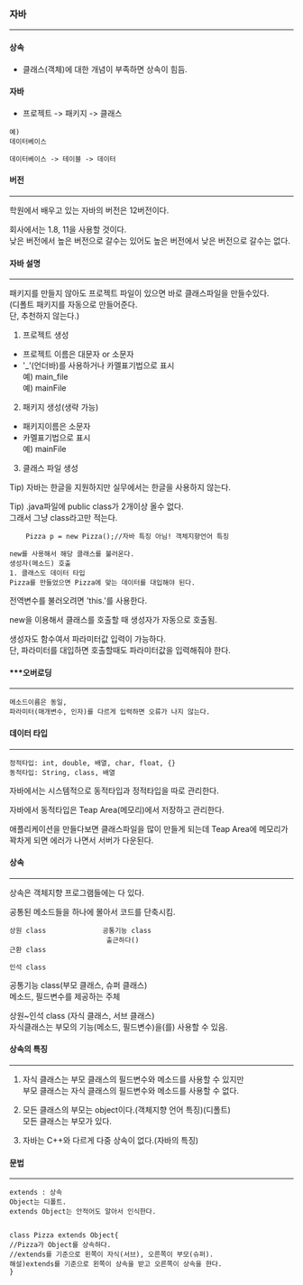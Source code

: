 ### 자바

---

#### 상속

- 클래스(객체)에 대한 개념이 부족하면 상속이 힘듬.

#### 자바

- 프로젝트 -> 패키지 -> 클래스

```
예)
데이터베이스

데이터베이스 -> 테이블 -> 데이터
```

#### 버전

---

학원에서 배우고 있는 자바의 버전은 12버전이다.

회사에서는 1.8, 11을 사용할 것이다.  
낮은 버전에서 높은 버전으로 갈수는 있어도 높은 버전에서 낮은 버전으로 갈수는 없다.

#### 자바 설명

---

패키지를 만들지 않아도 프로젝트 파일이 있으면 바로 클래스파일을 만들수있다.  
(디폴트 패키지를 자동으로 만들어준다.  
단, 추천하지 않는다.)

1. 프로젝트 생성

- 프로젝트 이름은 대문자 or 소문자
- '\_'(언더바)를 사용하거나 카멜표기법으로 표시  
  예) main_file  
  예) mainFile

2. 패키지 생성(생략 가능)

- 패키지이름은 소문자
- 카멜표기법으로 표시  
  예) mainFile

3. 클래스 파일 생성

Tip) 자바는 한글을 지원하지만 실무에서는 한글을 사용하지 않는다.

Tip) .java파일에 public class가 2개이상 올수 없다.  
그래서 그냥 class라고만 적는다.

```
    Pizza p = new Pizza();//자바 특징 아님! 객체지향언어 특징

new를 사용해서 해당 클래스를 불러온다.
생성자(메소드) 호출
1. 클래스도 데이터 타입
Pizza를 만들었으면 Pizza에 맞는 데이터를 대입해야 된다.
```

전역변수를 불러오려면 'this.'를 사용한다.

new을 이용해서 클래스를 호출할 때 생성자가 자동으로 호출됨.

생성자도 함수여서 파라미터값 입력이 가능하다.  
단, 파라미터를 대입하면 호출할때도 파라미터값을 입력해줘야 한다.

#### \*\*\*오버로딩

---

```
메소드이름은 동일,
파라미터(매개변수, 인자)를 다르게 입력하면 오류가 나지 않는다.
```

#### 데이터 타입

---

```
정적타입: int, double, 배열, char, float, {}
동적타입: String, class, 배열
```

자바에서는 시스템적으로 동적타입과 정적타입을 따로 관리한다.

자바에서 동적타입은 Teap Area(메모리)에서 저장하고 관리한다.

애플리케이션을 만들다보면 클래스파일을 많이 만들게 되는데 Teap Area에 메모리가 꽉차게 되면 에러가 나면서 서버가 다운된다.

#### 상속

---

상속은 객체지향 프로그램들에는 다 있다.

공통된 메소드들을 하나에 몰아서 코드를 단축시킴.

```
상원 class              공통기능 class
                        출근하다()
근환 class

인석 class
```

공통기능 class(부모 클래스, 슈퍼 클래스)  
메소드, 필드변수를 제공하는 주체

상원~인석 class (자식 클래스, 서브 클래스)  
자식클래스는 부모의 기능(메소드, 필드변수)을(를) 사용할 수 있음.

#### 상속의 특징

---

1. 자식 클래스는 부모 클래스의 필드변수와 메소드를 사용할 수 있지만  
   부모 클래스는 자식 클래스의 필드변수와 메소드를 사용할 수 없다.

2. 모든 클래스의 부모는 object이다.(객체지향 언어 특징)(디폴트)  
   모든 클래스는 부모가 있다.

3. 자바는 C++와 다르게 다중 상속이 없다.(자바의 특징)

#### 문법

---

```
extends : 상속
Object는 디폴트.
extends Object는 안적어도 알아서 인식한다.


class Pizza extends Object{
//Pizza가 Object를 상속하다.
//extends를 기준으로 왼쪽이 자식(서브), 오른쪽이 부모(슈퍼).
해설)extends를 기준으로 왼쪽이 상속을 받고 오른쪽이 상속을 한다.
}
```
